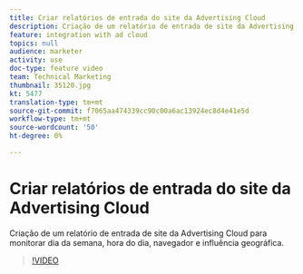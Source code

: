 ```yaml
---
title: Criar relatórios de entrada do site da Advertising Cloud
description: Criação de um relatório de entrada de site da Advertising Cloud para monitorar dia da semana, hora do dia, navegador e influência geográfica.
feature: integration with ad cloud
topics: null
audience: marketer
activity: use
doc-type: feature video
team: Technical Marketing
thumbnail: 35120.jpg
kt: 5477
translation-type: tm+mt
source-git-commit: f7065aa474339cc90c00a6ac13924ec8d4e41e5d
workflow-type: tm+mt
source-wordcount: '50'
ht-degree: 0%

---
```



# Criar relatórios de entrada do site da Advertising Cloud

Criação de um relatório de entrada de site da Advertising Cloud para monitorar dia da semana, hora do dia, navegador e influência geográfica.

>[!VIDEO](https://video.tv.adobe.com/v/35120/?quality=12&learn=on)
